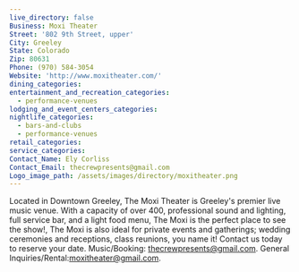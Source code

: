```yaml
---
live_directory: false
Business: Moxi Theater
Street: '802 9th Street, upper'
City: Greeley
State: Colorado
Zip: 80631
Phone: (970) 584-3054
Website: 'http://www.moxitheater.com/'
dining_categories:
entertainment_and_recreation_categories:
  - performance-venues
lodging_and_event_centers_categories:
nightlife_categories:
  - bars-and-clubs
  - performance-venues
retail_categories:
service_categories:
Contact_Name: Ely Corliss
Contact_Email: thecrewpresents@gmail.com
Logo_image_path: /assets/images/directory/moxitheater.png
---
```



Located in Downtown Greeley, The Moxi Theater is Greeley's premier live music venue. With a capacity of over 400, professional sound and lighting, full service bar, and a light food menu, The Moxi is the perfect place to see the show!, The Moxi is also ideal for private events and gatherings; wedding ceremonies and receptions, class reunions, you name it! Contact us today to reserve your date. Music/Booking: thecrewpresents@gmail.com. General Inquiries/Rental:moxitheater@gmail.com.